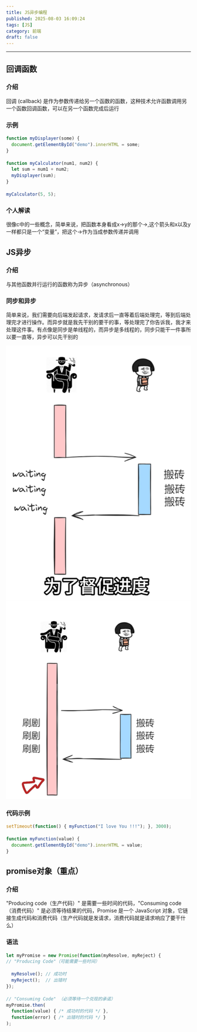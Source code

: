 ```yaml
---
title: JS异步编程
published: 2025-08-03 16:09:24
tags: [JS]
category: 前端
draft: false
---
```

---
## 回调函数

### 介绍

回调 (callback) 是作为参数传递给另一个函数的函数，这种技术允许函数调用另一个函数回调函数，可以在另一个函数完成后运行

### 示例

```js
function myDisplayer(some) {
  document.getElementById("demo").innerHTML = some;
}

function myCalculator(num1, num2) {
  let sum = num1 + num2;
  myDisplayer(sum);
}

myCalculator(5, 5);
```

### 个人解读

很像c中的一些概念，简单来说，把函数本身看成x->y的那个->,这个箭头和x以及y一样都只是一个“变量”，把这个->作为当成参数传递并调用

## JS异步

### 介绍

与其他函数并行运行的函数称为异步（asynchronous）

### 同步和异步

简单来说，我们需要向后端发起请求，发请求后一直等着后端处理完，等到后端处理完才进行操作。而异步就是我先干别的要干的事，等处理完了你告诉我，我才来处理这件事。有点像是同步是单线程的，而异步是多线程的，同步只能干一件事所以要一直等，异步可以先干别的

![](JS异步编程/20250803161018.png)
![](JS异步编程/20250803161026.png)

### 代码示例

```js
setTimeout(function() { myFunction("I love You !!!"); }, 3000);

function myFunction(value) {
  document.getElementById("demo").innerHTML = value;
}
```

## promise对象（重点）

### 介绍

"Producing code（生产代码）" 是需要一些时间的代码，"Consuming code（消费代码）" 是必须等待结果的代码，Promise 是一个 JavaScript 对象，它链接生成代码和消费代码（生产代码就是发请求，消费代码就是请求响应了要干什么）

### 语法

```js
let myPromise = new Promise(function(myResolve, myReject) {
// "Producing Code"（可能需要一些时间）

  myResolve(); // 成功时
  myReject();  // 出错时
});

// "Consuming Code" （必须等待一个兑现的承诺）
myPromise.then(
  function(value) { /* 成功时的代码 */ },
  function(error) { /* 出错时的代码 */ }
);
```
